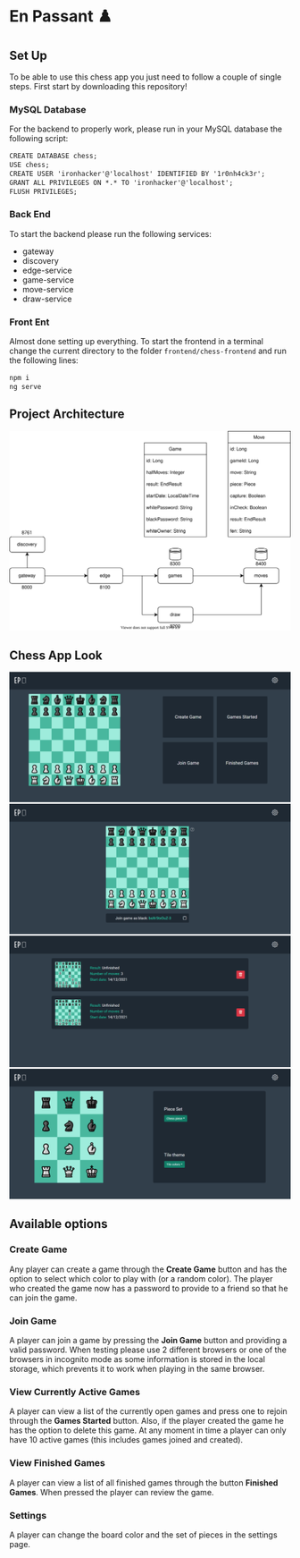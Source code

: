 # En Passant :chess_pawn:

## Set Up
To be able to use this chess app you just need to follow a couple of single steps.
First start by downloading this repository!

### MySQL Database
For the backend to properly work, please run in your MySQL database the following script:
```
CREATE DATABASE chess;
USE chess;
CREATE USER 'ironhacker'@'localhost' IDENTIFIED BY '1r0nh4ck3r';
GRANT ALL PRIVILEGES ON *.* TO 'ironhacker'@'localhost';
FLUSH PRIVILEGES;
```

### Back End
To start the backend please run the following services:
- gateway
- discovery
- edge-service
- game-service
- move-service
- draw-service

### Front Ent
Almost done setting up everything. To start the frontend in a terminal change the current directory to the folder ``` frontend/chess-frontend ``` and run the following lines:
```
npm i
ng serve
```

## Project Architecture
<img alt="diagram" src="https://github.com/EN-IH-WDPT-JUN21/MigNeves-ChessApp-FinalProject/blob/main/diagram.svg">

## Chess App Look
<img alt="project logo" src="https://github.com/EN-IH-WDPT-JUN21/MigNeves-ChessApp-FinalProject/blob/main/home-page.png">
<img alt="project logo" src="https://github.com/EN-IH-WDPT-JUN21/MigNeves-ChessApp-FinalProject/blob/main/game.png">
<img alt="project logo" src="https://github.com/EN-IH-WDPT-JUN21/MigNeves-ChessApp-FinalProject/blob/main/game-list.png">
<img alt="project logo" src="https://github.com/EN-IH-WDPT-JUN21/MigNeves-ChessApp-FinalProject/blob/main/settings.png">

## Available options
### Create Game
Any player can create a game through the **Create Game** button and has the option to select which color to play with (or a random color).
The player who created the game now has a password to provide to a friend so that he can join the game.

### Join Game
A player can join a game by pressing the **Join Game** button and providing a valid password. 
When testing please use 2 different browsers or one of the browsers in incognito mode as some information is stored in the local storage, which prevents it to work when playing in the same browser.

### View Currently Active Games
A player can view a list of the currently open games and press one to rejoin through the **Games Started** button. Also, if the player created the game he has the option to delete this game.
At any moment in time a player can only have 10 active games (this includes games joined and created).

### View Finished Games
A player can view a list of all finished games through the button **Finished Games**. When pressed the player can review the game.

### Settings
A player can change the board color and the set of pieces in the settings page.
